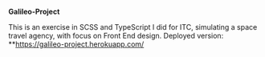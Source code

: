 **Galileo-Project**

This is an exercise in SCSS and TypeScript I did for ITC, simulating a space travel agency, with focus on Front End design.
Deployed version: **https://galileo-project.herokuapp.com/
